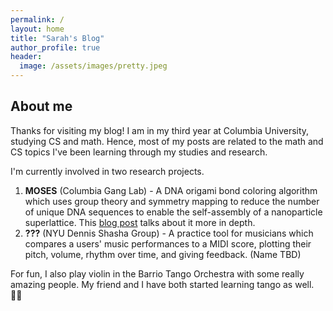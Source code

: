 ```yaml
---
permalink: /
layout: home
title: "Sarah's Blog"
author_profile: true
header:
  image: /assets/images/pretty.jpeg
---
```


## About me
Thanks for visiting my blog! I am in my third year at Columbia University, studying CS and math. Hence, most of my posts are related to the math and CS topics I've been learning through my studies and research.

I'm currently involved in two research projects.
1. **MOSES** (Columbia Gang Lab) - A DNA origami bond coloring algorithm which uses group theory and symmetry mapping to reduce the number of unique DNA sequences to enable the self-assembly of a nanoparticle superlattice. This [blog post](/_posts/2024-10-06-ganglab.md) talks about it more in depth.
2. **???** (NYU Dennis Shasha Group) - A practice tool for musicians which compares a users' music performances to a MIDI score, plotting their pitch, volume, rhythm over time, and giving feedback. (Name TBD)

For fun, I also play violin in the Barrio Tango Orchestra with some really amazing people. My friend and I have both started learning tango as well. 👯‍♀️